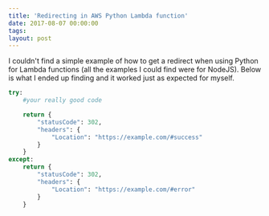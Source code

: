 ```yaml
---
title: 'Redirecting in AWS Python Lambda function'
date: 2017-08-07 00:00:00 
tags: 
layout: post
---
```

I couldn't find a simple example of how to get a redirect when using Python for Lambda functions (all the examples I could find were for NodeJS). Below is what I ended up finding and it worked just as expected for myself.

```python
try:
    #your really good code

    return {
        "statusCode": 302,
        "headers": {
            "Location": "https://example.com/#success"
        }
    }
except:
    return {
        "statusCode": 302,
        "headers": {
            "Location": "https://example.com/#error"
        }
    }
```
